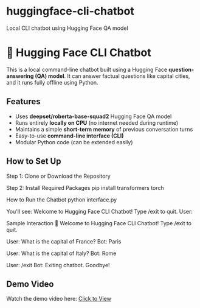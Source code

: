 # huggingface-cli-chatbot
Local CLI chatbot using Hugging Face QA model

# 🤖 Hugging Face CLI Chatbot

This is a local command-line chatbot built using a Hugging Face **question-answering (QA) model**. It can answer factual questions like capital cities, and it runs fully offline using Python.


##  Features

- Uses **deepset/roberta-base-squad2** Hugging Face QA model
- Runs entirely **locally on CPU** (no internet needed during runtime)
- Maintains a simple **short-term memory** of previous conversation turns
- Easy-to-use **command-line interface (CLI)**
- Modular Python code (can be extended easily)


##  How to Set Up
 Step 1: Clone or Download the Repository

 Step 2: Install Required Packages
pip install transformers torch

How to Run the Chatbot
python interface.py

You'll see: Welcome to Hugging Face CLI Chatbot! Type /exit to quit.
User:

Sample Interaction
🤖 Welcome to Hugging Face CLI Chatbot! Type /exit to quit.

User: What is the capital of France?
Bot: Paris

User: What is the capital of Italy?
Bot: Rome

User: /exit
Bot: Exiting chatbot. Goodbye!


##  Demo Video
Watch the demo video here: [Click to View](https://drive.google.com/file/d/1c2I28n2vH_I7_fvUu2DPU3azk_-69ZBJ/view?usp=sharing)





